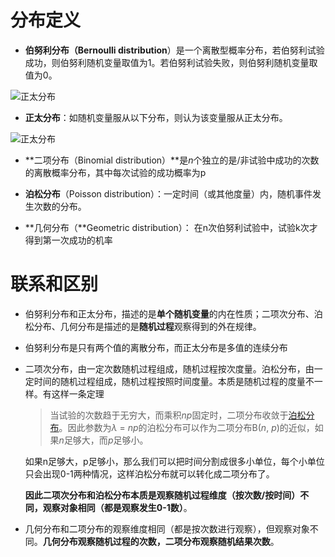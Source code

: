 # 分布定义

- **伯努利分布（Bernoulli distribution**）是一个离散型概率分布，若伯努利试验成功，则伯努利随机变量取值为1。若伯努利试验失败，则伯努利随机变量取值为0。

![正太分布](C:\Users\wutong\Documents\GitHub\wutong798.github.io\img\正太分布.jpg)

- **正太分布**：如随机变量服从以下分布，则认为该变量服从正太分布。

![正太分布](C:\Users\wutong\Documents\GitHub\wutong798.github.io\img\正太分布.jpg)

- **二项分布（Binomial distribution）**是*n*个独立的是/非试验中成功的次数的离散概率分布，其中每次试验的成功概率为p


- **泊松分布**（Poisson distribution）：一定时间（或其他度量）内，随机事件发生次数的分布。


- **几何分布（**Geometric distribution）： 在n次伯努利试验中，试验k次才得到第一次成功的机率

# 联系和区别

- 伯努利分布和正太分布，描述的是**单个随机变量**的内在性质；二项次分布、泊松分布、几何分布是描述的是**随机过程**观察得到的外在规律。

- 伯努利分布是只有两个值的离散分布，而正太分布是多值的连续分布

- 二项次分布，由一定次数随机过程组成，随机过程按次度量。泊松分布，由一定时间的随机过程组成，随机过程按照时间度量。本质是随机过程的度量不一样。有这样一条定理

  > 当试验的次数趋于无穷大，而乘积*np*固定时，二项分布收敛于[泊松分布](https://zh.wikipedia.org/wiki/%E6%B3%8A%E6%9D%BE%E5%88%86%E5%B8%83)。因此参数为*λ* = *np*的泊松分布可以作为二项分布B(*n*, *p*)的近似，如果*n*足够大，而*p*足够小。

  如果n足够大，p足够小，那么我们可以把时间分割成很多小单位，每个小单位只会出现0-1两种情况，这样泊松分布就可以转化成二项分布了。

  **因此二项次分布和泊松分布本质是观察随机过程维度（按次数/按时间）不同，观察对象相同（都是观察发生0-1数）**。

- 几何分布和二项分布的观察维度相同（都是按次数进行观察），但观察对象不同。**几何分布观察随机过程的次数，二项分布观察随机结果次数**。